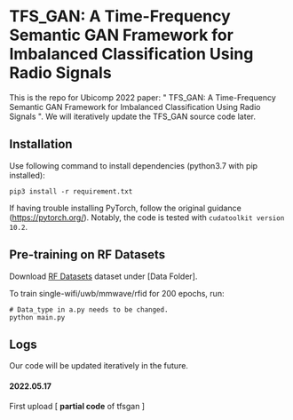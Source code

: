 # TFS_GAN: A Time-Frequency Semantic GAN Framework for Imbalanced Classification Using Radio Signals


This is the repo for Ubicomp 2022 paper: " TFS_GAN: A Time-Frequency Semantic GAN Framework for Imbalanced Classification Using Radio Signals ". We will iteratively update the TFS_GAN source code later.

## Installation

Use following command to install dependencies (python3.7 with pip installed):
```
pip3 install -r requirement.txt
```

If having trouble installing PyTorch, follow the original guidance (https://pytorch.org/).
Notably, the code is tested with ```cudatoolkit version 10.2```.

## Pre-training on RF Datasets

Download [RF Datasets](https://cloud.tsinghua.edu.cn/d/87c76946e8e44be0a046/) dataset under [Data Folder]. 

To train single-wifi/uwb/mmwave/rfid for 200 epochs, run:
```
# Data_type in a.py needs to be changed.
python main.py
```

## Logs

Our code will be updated iteratively in the future.

#### 2022.05.17

First upload [ **partial code** of tfsgan ]

